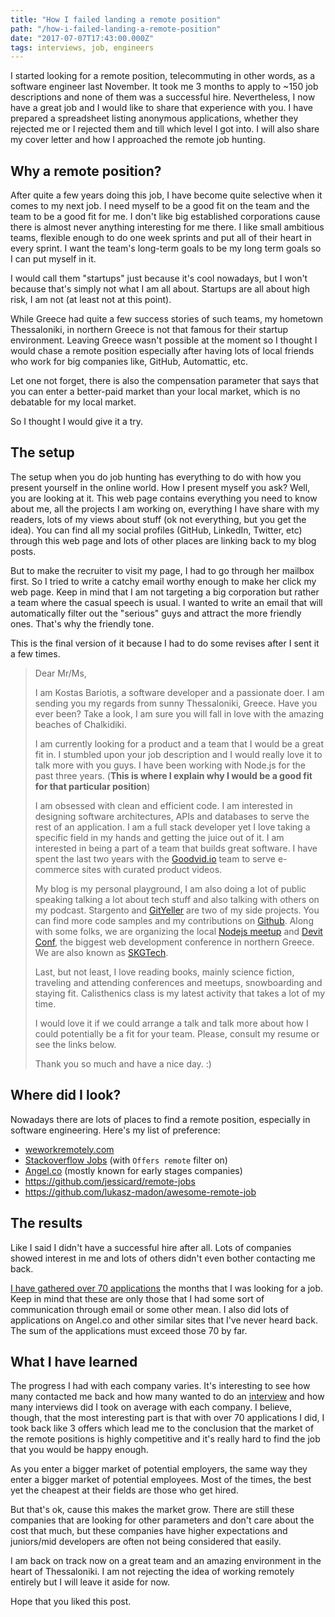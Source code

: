 ```yaml
---
title: "How I failed landing a remote position"
path: "/how-i-failed-landing-a-remote-position"
date: "2017-07-07T17:43:00.000Z"
tags: interviews, job, engineers
---
```


I started looking for a remote position, telecommuting in other words, as a software engineer last November. It took me 3 months to apply to ~150 job descriptions and none of them was a successful hire. Nevertheless, I now have a great job and I would like to share that experience with you. I have prepared a spreadsheet listing anonymous applications, whether they rejected me or I rejected them and till which level I got into. I will also share my cover letter and how I approached the remote job hunting.

## Why a remote position?
After quite a few years doing this job, I have become quite selective when it comes to my next job. I need myself to be a good fit on the team and the team to be a good fit for me. I don't like big established corporations cause there is almost never anything interesting for me there. I like small ambitious teams, flexible enough to do one week sprints and put all of their heart in every sprint. I want the team's long-term goals to be my long term goals so I can put myself in it.

I would call them "startups" just because it's cool nowadays, but I won't because that's simply not what I am all about. Startups are all about high risk, I am not (at least not at this point).

While Greece had quite a few success stories of such teams, my hometown Thessaloniki, in northern Greece is not that famous for their startup environment. Leaving Greece wasn't possible at the moment so I thought I would chase a remote position especially after having lots of local friends who work for big companies like, GitHub, Automattic, etc.

Let one not forget, there is also the compensation parameter that says that you can enter a better-paid market than your local market, which is no debatable for my local market.

So I thought I would give it a try.

## The setup
The setup when you do job hunting has everything to do with how you present yourself in the online world. How I present myself you ask? Well, you are looking at it. This web page contains everything you need to know about me, all the projects I am working on, everything I have share with my readers, lots of my views about stuff (ok not everything, but you get the idea). You can find all my social profiles (GitHub, LinkedIn, Twitter, etc) through this web page and lots of other places are linking back to my blog posts.

But to make the recruiter to visit my page, I had to go through her mailbox first. So I tried to write a catchy email worthy enough to make her click my web page. Keep in mind that I am not targeting a big corporation but rather a team where the casual speech is usual. I wanted to write an email that will automatically filter out the "serious" guys and attract the more friendly ones. That's why the friendly tone.

This is the final version of it because I had to do some revises after I sent it a few times.

> Dear Mr/Ms,
>
> I am Kostas Bariotis, a software developer and a passionate doer. I am sending you my regards from sunny Thessaloniki, Greece. Have you ever been? Take a look, I am sure you will fall in love with the amazing beaches of Chalkidiki.
>
> I am currently looking for a product and a team that I would be a great fit in. I stumbled upon your job description and I would really love it to talk more with you guys. I have been working with Node.js for the past three years. (**This is where I explain why I would be a good fit for that particular position**)
>
> I am obsessed with clean and efficient code. I am interested in designing software architectures, APIs and databases to serve the rest of an application. I am a full stack developer yet I love taking a specific field in my hands and getting the juice out of it. I am interested in being a part of a team that builds great software. I have spent the last two years with the [Goodvid.io](https://goodvid.io) team to serve e-commerce sites with curated product videos.
>
> My blog is my personal playground, I am also doing a lot of public speaking talking a lot about tech stuff and also talking with others on my podcast. Stargento and [GitYeller](https://gityeller.com) are two of my side projects. You can find more code samples and my contributions on [Github](https://github.com/kbariotis). Along with some folks, we are organizing the local [Nodejs meetup](https://www.meetup.com/Thessaloniki-Node-js-Meetup/) and [Devit Conf](http://devitconf.org), the biggest web development conference in northern Greece. We are also known as [SKGTech](https://skgtech.io).
>
> Last, but not least, I love reading books, mainly science fiction, traveling and attending conferences and meetups, snowboarding and staying fit. Calisthenics class is my latest activity that takes a lot of my time.
>
> I would love it if we could arrange a talk and talk more about how I could potentially be a fit for your team. Please, consult my resume or see the links below.
>
> Thank you so much and have a nice day. :)

## Where did I look?
Nowadays there are lots of places to find a remote position, especially in software engineering. Here's my list of preference:

* [weworkremotely.com](https://weworkremotely.com/)
* [Stackoverflow Jobs](https://stackoverflow.com/jobs?sort=i&r=true) (with `Offers remote` filter on)
* [Angel.co](http://angel.co) (mostly known for early stages companies)
* https://github.com/jessicard/remote-jobs
* https://github.com/lukasz-madon/awesome-remote-job

## The results
Like I said I didn't have a successful hire after all. Lots of companies showed interest in me and lots of others didn't even bother contacting me back.

[I have gathered over 70 applications](https://docs.google.com/spreadsheets/d/17w6jiewdPQSgSL3Rripit2RdjWcR_I_m7ObBObmQAh0/edit?usp=sharing) the months that I was looking for a job. Keep in mind that these are only those that I had some sort of communication through email or some other mean. I also did lots of applications on Angel.co and other similar sites that I've never heard back. The sum of the applications must exceed those 70 by far.

## What I have learned
The progress I had with each company varies. It's interesting to see how many contacted me back and how many wanted to do an [interview](https://kostasbariotis.com/interviewer-vs-interviewee/) and how many interviews did I took on average with each company. I believe, though, that the most interesting part is that with over 70 applications I did, I took back like 3 offers which lead me to the conclusion that the market of the remote positions is highly competitive and it's really hard to find the job that you would be happy enough.

As you enter a bigger market of potential employers, the same way they enter a bigger market of potential employees. Most of the times, the best yet the cheapest at their fields are those who get hired.

But that's ok, cause this makes the market grow. There are still these companies that are looking for other parameters and don't care about the cost that much, but these companies have higher expectations and juniors/mid developers are often not being considered that easily.

I am back on track now on a great team and an amazing environment in the heart of Thessaloniki. I am not rejecting the idea of working remotely entirely but I will leave it aside for now.

Hope that you liked this post.

